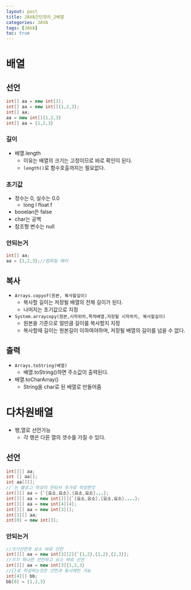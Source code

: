 ```yaml
---
layout: post
title: JAVA간단정리_2배열
categories: JAVA
tags: [JAVA]
toc: true
---
```


# 배열
## 선언
```java
int[] aa = new int[3];
int[] aa = new int[]{1,2,3};
int[] aa;
aa = new int[]{1,2,3}
int[] aa = {1,2,3}
```


### 길이
- 배열.length
  - 이유는 배열의 크기는 고정이므로 바로 확인이 된다.
  - `length()`로 함수호출까지는 필요없다.

### 초기값
- 정수는 0, 실수는 0.0
  - long l float f 
- booelan은 false
- char는 공백
- 참조형 변수는 null
 

### 안되는거
```java
int[] aa;
aa = {1,2,3};//컴파일 에러
```
 
## 복사
- `Arrays.copyof(원본, 복사할길이)`
  - 복사할 길이는 저장될 배열의 전체 길이가 된다.
  - 나머지는 초기값으로 지정
- `System.arraycopy(원본,시작위차,목적배열,저장될 시작위치, 복사할길이)`
  - 원본을 기준으로 얼만큼 길이를 복사할지 지정
  - 복사할때 길이는 원본길이 이하여야하며, 저장될 배열의 길이를 넘을 수 없다.

## 출력
- `Arrays.toString(배열)`
  - 배열.toString()하면 주소값이 출력된다.
- 배열.toCharArray()
  - String을 char로 된 배열로 만들어줌

# 다차원배열
- 행,열로 선언가능
  - 각 행은 다른 열의 갯수를 가질 수 있다.

## 선언
```java
int[][] aa;
int [] aa[];
int aa[][];
//`는 블로그 작성이 안되서 추가로 작성한것
int[][] aa = {`{요소,요소},{요소,요소}...}; 
int[][] aa = new int[][]{`{요소,요소},{요소,요소},...};
int[][] aa = new int[4][4];
int[][] aa = new int[3][];
int[3][] aa;
int[0] = new int[3];
```

### 안되는거
```java
//크기선언과 요소 바로 선언
int[][] aa = new int[3][2]{`{1,2},{1,2},{2,3}};
//크기 하나만 선언하고 요소 바로 선언
int[][] aa = new int[3]{1,2,3}
//{}로 작성하는것은 선언과 동시에만 가능
int[4][] bb;
bb[0] = {1,2,3}
```